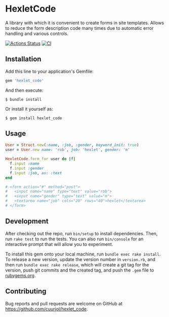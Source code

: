 # HexletCode

A library with which it is convenient to create forms in site templates. Allows to reduce the form description code many times due to automatic error handling and various controls.

[![Actions Status](https://github.com/cuurjol/rails-project-lvl1/workflows/hexlet-check/badge.svg)](https://github.com/cuurjol/rails-project-lvl1/actions)
[![CI](https://github.com/cuurjol/rails-project-lvl1/actions/workflows/main.yml/badge.svg)](https://github.com/cuurjol/rails-project-lvl1/actions/workflows/main.yml)

## Installation

Add this line to your application's Gemfile:

```ruby
gem 'hexlet_code'
```

And then execute:

    $ bundle install

Or install it yourself as:

    $ gem install hexlet_code

## Usage

```ruby
User = Struct.new(:name, :job, :gender, keyword_init: true)
user = User.new name: 'rob', job: 'hexlet', gender: 'm'

HexletCode.form_for user do |f|
  f.input :name
  f.input :gender
  f.input :job, as: :text
end

# <form action="#" method="post">
#   <input name="name" type="text" value="rob">
#   <input name="gender" type="text" value="m">
#   <textarea name="job" cols="20" rows="40">hexlet</textarea>
# </form>
```

## Development

After checking out the repo, run `bin/setup` to install dependencies. Then, run `rake test` to run the tests. You can also run `bin/console` for an interactive prompt that will allow you to experiment.

To install this gem onto your local machine, run `bundle exec rake install`. To release a new version, update the version number in `version.rb`, and then run `bundle exec rake release`, which will create a git tag for the version, push git commits and the created tag, and push the `.gem` file to [rubygems.org](https://rubygems.org).

## Contributing

Bug reports and pull requests are welcome on GitHub at https://github.com/cuurjol/hexlet_code.
